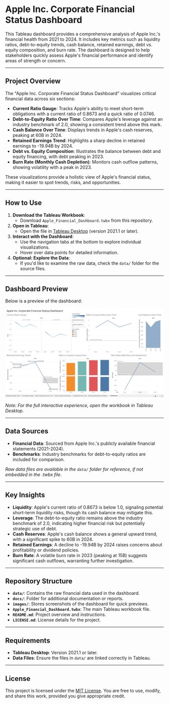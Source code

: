 # Apple Inc. Corporate Financial Status Dashboard

This Tableau dashboard provides a comprehensive analysis of Apple Inc.'s financial health from 2021 to 2024. It includes key metrics such as liquidity ratios, debt-to-equity trends, cash balance, retained earnings, debt vs. equity composition, and burn rate. The dashboard is designed to help stakeholders quickly assess Apple's financial performance and identify areas of strength or concern.

---

## Project Overview
The "Apple Inc. Corporate Financial Status Dashboard" visualizes critical financial data across six sections:
- **Current Ratio Gauge**: Tracks Apple's ability to meet short-term obligations with a current ratio of 0.8673 and a quick ratio of 0.0746.
- **Debt-to-Equity Ratio Over Time**: Compares Apple's leverage against an industry benchmark of 2.0, showing a consistent trend above this mark.
- **Cash Balance Over Time**: Displays trends in Apple's cash reserves, peaking at 60B in 2024.
- **Retained Earnings Trend**: Highlights a sharp decline in retained earnings to -19.94B by 2024.
- **Debt vs. Equity Composition**: Illustrates the balance between debt and equity financing, with debt peaking in 2023.
- **Burn Rate (Monthly Cash Depletion)**: Monitors cash outflow patterns, showing volatility with a peak in 2023.

These visualizations provide a holistic view of Apple's financial status, making it easier to spot trends, risks, and opportunities.

---

## How to Use
1. **Download the Tableau Workbook**:
   - Download `Apple_Financial_Dashboard.twbx` from this repository.
2. **Open in Tableau**:
   - Open the file in [Tableau Desktop](https://www.tableau.com/products/desktop) (version 2021.1 or later).
3. **Interact with the Dashboard**:
   - Use the navigation tabs at the bottom to explore individual visualizations.
   - Hover over data points for detailed information.
4. **Optional: Explore the Data**:
   - If you'd like to examine the raw data, check the `data/` folder for the source files.

---

## Dashboard Preview
Below is a preview of the dashboard:

![Dashboard Preview](images/dashboard_preview.png)

*Note: For the full interactive experience, open the workbook in Tableau Desktop.*

---

## Data Sources
- **Financial Data**: Sourced from Apple Inc.'s publicly available financial statements (2021-2024).
- **Benchmarks**: Industry benchmarks for debt-to-equity ratios are included for comparison.

*Raw data files are available in the `data/` folder for reference, if not embedded in the .twbx file.*

---

## Key Insights
- **Liquidity**: Apple's current ratio of 0.8673 is below 1.0, signaling potential short-term liquidity risks, though its cash balance may mitigate this.
- **Leverage**: The debt-to-equity ratio remains above the industry benchmark of 2.0, indicating higher financial risk but potentially strategic use of debt.
- **Cash Reserves**: Apple's cash balance shows a general upward trend, with a significant spike to 60B in 2024.
- **Retained Earnings**: A decline to -19.94B by 2024 raises concerns about profitability or dividend policies.
- **Burn Rate**: A volatile burn rate in 2023 (peaking at 15B) suggests significant cash outflows, warranting further investigation.

---

## Repository Structure
- **`data/`**: Contains the raw financial data used in the dashboard.
- **`docs/`**: Folder for additional documentation or reports.
- **`images/`**: Stores screenshots of the dashboard for quick previews.
- **`Apple_Financial_Dashboard.twbx`**: The main Tableau workbook file.
- **`README.md`**: Project overview and instructions.
- **`LICENSE.md`**: License details for the project.

---

## Requirements
- **Tableau Desktop**: Version 2021.1 or later.
- **Data Files**: Ensure the files in `data/` are linked correctly in Tableau.

---

## License
This project is licensed under the [MIT License](LICENSE.md). You are free to use, modify, and share this work, provided you give appropriate credit.

